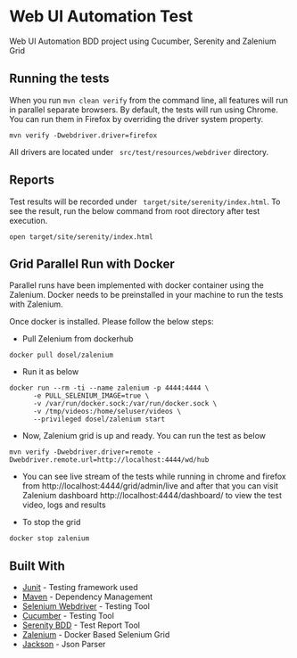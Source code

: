 # Web UI Automation Test

Web UI Automation BDD project using Cucumber, Serenity and Zalenium Grid

## Running the tests

When you run ```mvn clean verify``` from the command line, all features will run in parallel separate browsers. 
By default, the tests will run using Chrome. You can run them in Firefox by overriding the driver system property.
```
mvn verify -Dwebdriver.driver=firefox
``` 

All drivers are located under ``` src/test/resources/webdriver``` directory.

## Reports

Test results will be recorded under ``` target/site/serenity/index.html```. 
To see the result, run the below command from root directory after test execution.
``` 
open target/site/serenity/index.html 
``` 

## Grid Parallel Run with Docker
Parallel runs have been implemented with docker container using the Zalenium.
Docker needs to be preinstalled in your machine to run the tests with Zalenium. 

Once docker is installed. Please follow the below steps:

- Pull Zelenium from dockerhub
```
docker pull dosel/zalenium
``` 

- Run it as below
``` 
docker run --rm -ti --name zalenium -p 4444:4444 \
      -e PULL_SELENIUM_IMAGE=true \
      -v /var/run/docker.sock:/var/run/docker.sock \
      -v /tmp/videos:/home/seluser/videos \
      --privileged dosel/zalenium start
``` 
- Now, Zalenium grid is up and ready. You can run the test as below
``` 
mvn verify -Dwebdriver.driver=remote -Dwebdriver.remote.url=http://localhost:4444/wd/hub
``` 

- You can see live stream of the tests while running in chrome and firefox from http://localhost:4444/grid/admin/live and after that you can visit Zalenium dashboard http://localhost:4444/dashboard/ to view the test video, logs and results

- To stop the grid
``` 
docker stop zalenium
``` 

## Built With

* [Junit](https://junit.org/junit5/) - Testing framework used
* [Maven](https://maven.apache.org/) - Dependency Management
* [Selenium Webdriver](https://www.selenium.dev/) - Testing Tool
* [Cucumber](https://cucumber.io/) - Testing Tool
* [Serenity BDD](http://www.thucydides.info/#/) - Test Report Tool
* [Zalenium](https://opensource.zalando.com/zalenium/) - Docker Based Selenium Grid
* [Jackson](https://opensource.zalando.com/zalenium/) - Json Parser

